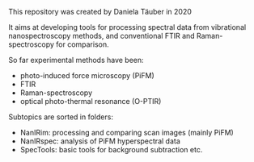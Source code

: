 This repository was created by Daniela Täuber in 2020

It aims at developing tools for processing spectral data from vibrational nanospectroscopy methods, 
and conventional FTIR and Raman-spectroscopy for comparison.

So far experimental methods have been:
- photo-induced force microscopy (PiFM)
- FTIR
- Raman-spectroscopy
- optical photo-thermal resonance (O-PTIR)

Subtopics are sorted in folders:
- NanIRim: processing and comparing scan images (mainly PiFM)
- NanIRspec: analysis of PiFM hyperspectral data 
- SpecTools: basic tools for background subtraction etc.
